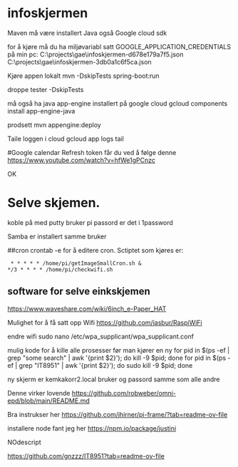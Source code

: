 # infoskjermen

Maven må være installert
Java også
Google cloud sdk


for å kjøre må du ha miljøvariabl satt
GOOGLE_APPLICATION_CREDENTIALS
på min pc: C:\projects\gae\infoskjermen-d678e179a7f5.json
C:\projects\gae\infoskjermen-3db0a1c6f5ca.json


Kjøre appen lokalt
mvn -DskipTests spring-boot:run

droppe tester
-DskipTests

må også ha java app-engine installert på google cloud
gcloud components install app-engine-java

prodsett
mvn  appengine:deploy

Taile loggen i cloud
gcloud app logs tail

#Google calendar
Refresh token får du ved å følge denne
https://www.youtube.com/watch?v=hfWe1gPCnzc

OK


# Selve skjemen. 
koble på med putty
bruker pi
passord er det i 1password

Samba er installert
samme bruker 


##cron
crontab -e for å editere cron. Sctiptet som kjøres er:
```
 * * * * * /home/pi/getImageSmallCron.sh &
*/3 * * * * /home/pi/checkwifi.sh
```
## software for selve einkskjemen
https://www.waveshare.com/wiki/6inch_e-Paper_HAT

Mulighet for å få satt opp Wifi
https://github.com/jasbur/RaspiWiFi

endre wifi
sudo nano /etc/wpa_supplicant/wpa_supplicant.conf

mulig kode for å kille alle prosesser før man kjører en ny
for pid in $(ps -ef | grep "some search" | awk '{print $2}'); do kill -9 $pid; done
 for pid in $(ps -ef | grep "IT8951" | awk '{print $2}'); do sudo kill -9 $pid; done






ny skjerm er kemkakorr2.local
bruker og passord samme som alle andre

Denne virker lovende
https://github.com/robweber/omni-epd/blob/main/README.md

Bra instrukser her
https://github.com/jhirner/pi-frame/?tab=readme-ov-file


installere node fant jeg her
https://npm.io/package/justini

NOdescript


https://github.com/gnzzz/IT8951?tab=readme-ov-file
